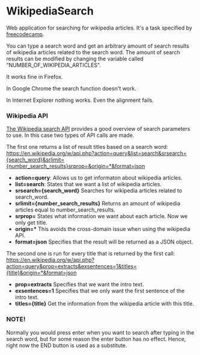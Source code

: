 # WikipediaSearch

Web application for searching for wikipedia articles. It's a task specified by [freecodecamp](https://www.freecodecamp.com/). 

You can type a search word and get an arbitrary amount of search results of wikipedia articles related to the search word. The amount of search results can be modified by changing the variable called "NUMBER_OF_WIKIPEDIA_ARTICLES".

It works fine in Firefox.

In Google Chrome the search function doesn't work.

In Internet Explorer nothing works. Even the alignment fails. 

### Wikipedia API

[The Wikipedia search API](https://www.mediawiki.org/wiki/API:Search) provides a good overview of search parameters to use. In this case two types of API calls are made.

The first one returns a list of result titles based on a search word:
https://en.wikipedia.org/w/api.php?action=query&list=search&srsearch={search_word}&srlimit={number_search_results}srprop=&origin=*&format=json

* **action=query**: Allows us to get informaton about wikipedia articles.
* **list=search**: States that we want a list of wikipedia articles.
* **srsearch={search_word}** Searches for wikipedia articles related to search_word.
* **srlimit={number_search_results}** Returns an amount of wikipedia articles equal to number_search_results.
* **srprop=** States what information we want about each article. Now we only get title.
* **origin=\*** This avoids the cross-domain issue when using the wikipedia API.
* **format=json** Specifies that the result will be returned as a JSON object.

The second one is run for every title that is returned by the first call:
https://en.wikipedia.org/w/api.php?action=query&prop=extracts&exsentences=1&titles={title}&origin=*&format=json

* **prop=extracts** Specifies that we want the intro text.
* **exsentences=1** Specifies that we only want the first sentence of the intro text.
* **titles={title}** Get the information from the wikipedia article with this title.

### NOTE!

Normally you would press enter when you want to search after typing in the search word, but for some reason the enter button has no effect. Hence, right now the END button is used as a substitute. 
